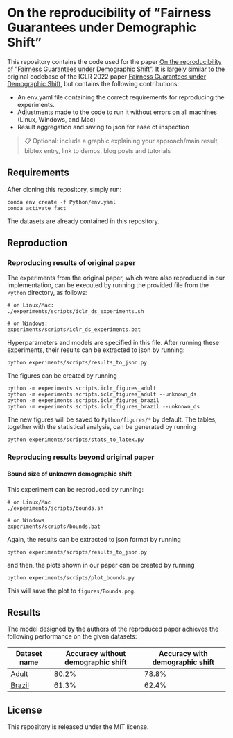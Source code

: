 # On the reproducibility of ”Fairness Guarantees under Demographic Shift”

This repository contains the code used for the paper [On the reproducibility of ”Fairness Guarantees under Demographic Shift”](https://arxiv.org/abs/2030.12345). It is largely similar to the original codebase of the ICLR 2022 paper [Fairness Guarantees under Demographic Shift](https://openreview.net/forum?id=wbPObLm6ueA), but contains the following contributions:

- An env.yaml file containing the correct requirements for reproducing the experiments.
- Adjustments made to the code to run it without errors on all machines (Linux, Windows, and Mac)
- Result aggregation and saving to json for ease of inspection

>📋  Optional: include a graphic explaining your approach/main result, bibtex entry, link to demos, blog posts and tutorials

## Requirements

After cloning this repository, simply run:

```setup
conda env create -f Python/env.yaml
conda activate fact
```

The datasets are already contained in this repository.

## Reproduction

### Reproducing results of original paper

The experiments from the original paper, which were also reproduced in our implementation, can be executed by running the provided file from the `Python` directory, as follows:

```train
# on Linux/Mac: 
./experiments/scripts/iclr_ds_experiments.sh

# on Windows:
experiments/scripts/iclr_ds_experiments.bat
```

Hyperparameters and models are specified in this file. After running these experiments, their results can be extracted to json by running:

```extract
python experiments/scripts/results_to_json.py
```

The figures can be created by running 

```figures
python -m experiments.scripts.iclr_figures_adult
python -m experiments.scripts.iclr_figures_adult --unknown_ds
python -m experiments.scripts.iclr_figures_brazil
python -m experiments.scripts.iclr_figures_brazil --unknown_ds
```

The new figures will be saved to `Python/figures/*` by default. The tables, together with the statistical analysis, can be generated by running 

```tables
python experiments/scripts/stats_to_latex.py
```

### Reproducing results beyond original paper

#### Bound size of unknown demographic shift

This experiment can be reproduced by running:

```bounds
# on Linux/Mac
./experiments/scripts/bounds.sh

# on Windows
experiments/scripts/bounds.bat
```

Again, the results can be extracted to json format by running 

```extract
python experiments/scripts/results_to_json.py
```

and then, the plots shown in our paper can be created by running 

```plots
python experiments/scripts/plot_bounds.py
```

This will save the plot to `figures/Bounds.png`.


## Results

The model designed by the authors of the reproduced paper achieves the following performance on the given datasets:

| Dataset name       | Accuracy without demographic shift  | Accuracy with demographic shift |
| ------------------ | ----------------------------------- | ------------------------------- |
| [Adult](https://archive.ics.uci.edu/ml/datasets/adult)            |                                   80.2% |                                78.8% |
| [Brazil](https://dataverse.harvard.edu/dataset.xhtml?persistentId=doi:10.7910/DVN/O35FW8)           |                                   61.3% |                                62.4% |



## License

This repository is released under the MIT license.